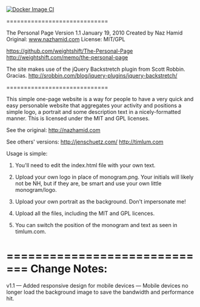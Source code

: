 [![Docker Image CI](https://github.com/kratochj/personal-page/actions/workflows/docker-image.yml/badge.svg)](https://github.com/kratochj/personal-page/actions/workflows/docker-image.yml)

=============================

The Personal Page
Version 1.1
January 19, 2010
Created by Naz Hamid
Original: www.nazhamid.com
License: MIT/GPL

https://github.com/weightshift/The-Personal-Page
http://weightshift.com/memo/the-personal-page

The site makes use of the jQuery Backstretch plugin 
from Scott Robbin. Gracias.
http://srobbin.com/blog/jquery-plugins/jquery-backstretch/

=============================

This simple one-page website is a way for people to have a very quick and easy personable website that aggregates your activity and positions a simple logo, a portrait and some description text in a nicely-formatted manner. This is licensed under the MIT and GPL licenses. 

See the original: http://nazhamid.com

See others' versions:
http://jenschuetz.com/
http://timlum.com

Usage is simple:

1) You'll need to edit the index.html file with your own text.

2) Upload your own logo in place of monogram.png. Your initials will likely not be NH, but if they are, be smart and use your own little monogram/logo. 

3) Upload your own portrait as the background. Don't impersonate me!

4) Upload all the files, including the MIT and GPL licences. 

5) You can switch the position of the monogram and text as seen in timlum.com. 

=============================
Change Notes:
=============================

v1.1
— Added responsive design for mobile devices
— Mobile devices no longer load the background image to save the bandwidth and performance hit.



